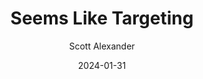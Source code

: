 ---
layout: podcast
title: "Seems Like Targeting"
author: Scott Alexander
description: https://www.astralcodexten.com/p/seems-like-targeting
date: 2024-01-31
length: 2331464
duration: 583
guid: seems-like-targeting
---